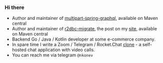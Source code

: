 ### Hi there

- Author and maintainer of [multipart-spring-graphql](https://github.com/nkonev/multipart-spring-graphql), available on Maven central
- Author and maintainer of [r2dbc-migrate](https://github.com/nkonev/r2dbc-migrate), the post on my [site](https://nkonev.name/post/136), available on Maven central
- Backend Go / Java / Kotlin developer at some e-commerce company.
- In spare time I write a Zoom / Telegram / Rocket.Chat [clone](https://github.com/nkonev/videochat) - a self-hosted chat application with video calls.
- You can reach me via telegram `@nkonev`
